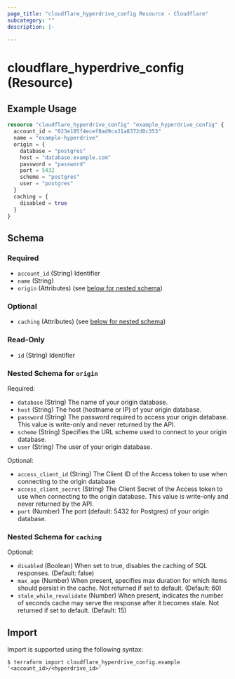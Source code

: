 ```yaml
---
page_title: "cloudflare_hyperdrive_config Resource - Cloudflare"
subcategory: ""
description: |-
  
---
```


# cloudflare_hyperdrive_config (Resource)



## Example Usage

```terraform
resource "cloudflare_hyperdrive_config" "example_hyperdrive_config" {
  account_id = "023e105f4ecef8ad9ca31a8372d0c353"
  name = "example-hyperdrive"
  origin = {
    database = "postgres"
    host = "database.example.com"
    password = "password"
    port = 5432
    scheme = "postgres"
    user = "postgres"
  }
  caching = {
    disabled = true
  }
}
```

<!-- schema generated by tfplugindocs -->
## Schema

### Required

- `account_id` (String) Identifier
- `name` (String)
- `origin` (Attributes) (see [below for nested schema](#nestedatt--origin))

### Optional

- `caching` (Attributes) (see [below for nested schema](#nestedatt--caching))

### Read-Only

- `id` (String) Identifier

<a id="nestedatt--origin"></a>
### Nested Schema for `origin`

Required:

- `database` (String) The name of your origin database.
- `host` (String) The host (hostname or IP) of your origin database.
- `password` (String) The password required to access your origin database. This value is write-only and never returned by the API.
- `scheme` (String) Specifies the URL scheme used to connect to your origin database.
- `user` (String) The user of your origin database.

Optional:

- `access_client_id` (String) The Client ID of the Access token to use when connecting to the origin database
- `access_client_secret` (String) The Client Secret of the Access token to use when connecting to the origin database. This value is write-only and never returned by the API.
- `port` (Number) The port (default: 5432 for Postgres) of your origin database.


<a id="nestedatt--caching"></a>
### Nested Schema for `caching`

Optional:

- `disabled` (Boolean) When set to true, disables the caching of SQL responses. (Default: false)
- `max_age` (Number) When present, specifies max duration for which items should persist in the cache. Not returned if set to default. (Default: 60)
- `stale_while_revalidate` (Number) When present, indicates the number of seconds cache may serve the response after it becomes stale. Not returned if set to default. (Default: 15)

## Import

Import is supported using the following syntax:

```shell
$ terraform import cloudflare_hyperdrive_config.example '<account_id>/<hyperdrive_id>'
```
